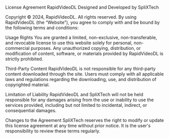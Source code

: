 License Agreement
RapidVideoDL
Designed and Developed by SpliXTech

Copyright © 2024, RapidVideoDL. All rights reserved.
By using RapidVideoDL (the “Website”), you agree to comply with and be bound by the following terms and conditions:

Usage Rights
You are granted a limited, non-exclusive, non-transferable, and revocable license to use this website solely for personal, non-commercial purposes. Any unauthorized copying, distribution, or modification of content, software, or materials provided by RapidVideoDL is strictly prohibited.

Third-Party Content
RapidVideoDL is not responsible for any third-party content downloaded through the site. Users must comply with all applicable laws and regulations regarding the downloading, use, and distribution of copyrighted material.

Limitation of Liability
RapidVideoDL and SpliXTech will not be held responsible for any damages arising from the use or inability to use the services provided, including but not limited to incidental, indirect, or consequential damages.

Changes to the Agreement
SpliXTech reserves the right to modify or update this license agreement at any time without prior notice. It is the user's responsibility to review these terms regularly.

